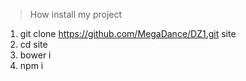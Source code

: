 > How install my project

1. git clone https://github.com/MegaDance/DZ1.git site
2. cd site
3. bower i
4. npm i
